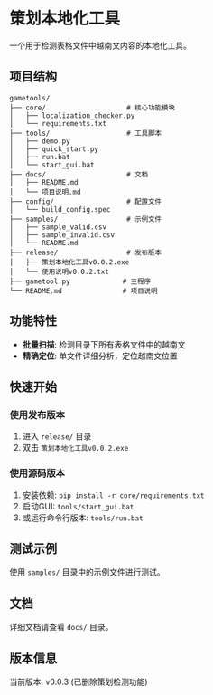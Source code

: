# 策划本地化工具

一个用于检测表格文件中越南文内容的本地化工具。

## 项目结构

```
gametools/
├── core/                    # 核心功能模块
│   ├── localization_checker.py
│   └── requirements.txt
├── tools/                   # 工具脚本
│   ├── demo.py
│   ├── quick_start.py
│   ├── run.bat
│   └── start_gui.bat
├── docs/                    # 文档
│   ├── README.md
│   └── 项目说明.md
├── config/                  # 配置文件
│   └── build_config.spec
├── samples/                 # 示例文件
│   ├── sample_valid.csv
│   ├── sample_invalid.csv
│   └── README.md
├── release/                 # 发布版本
│   ├── 策划本地化工具v0.0.2.exe
│   └── 使用说明v0.0.2.txt
├── gametool.py             # 主程序
└── README.md               # 项目说明
```

## 功能特性

- **批量扫描**: 检测目录下所有表格文件中的越南文
- **精确定位**: 单文件详细分析，定位越南文位置

## 快速开始

### 使用发布版本
1. 进入 `release/` 目录
2. 双击 `策划本地化工具v0.0.2.exe`

### 使用源码版本
1. 安装依赖: `pip install -r core/requirements.txt`
2. 启动GUI: `tools/start_gui.bat`
3. 或运行命令行版本: `tools/run.bat`

## 测试示例

使用 `samples/` 目录中的示例文件进行测试。

## 文档

详细文档请查看 `docs/` 目录。

## 版本信息

当前版本: v0.0.3 (已删除策划检测功能)
